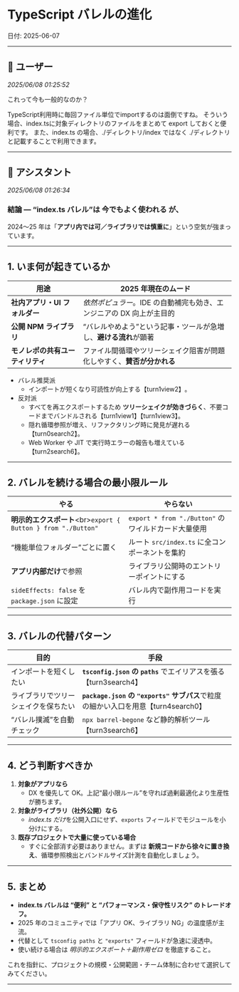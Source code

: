 # TypeScript バレルの進化

日付: 2025-06-07

---

## 👤 ユーザー
*2025/06/08 01:25:52*

これって今も一般的なのか？

TypeScript利用時に毎回ファイル単位でimportするのは面倒ですね。 そういう場合、index.tsに対象ディレクトリのファイルをまとめて export しておくと便利です。 また、index.ts の場合、./ディレクトリ/index ではなく ./ディレクトリ と記載することで利用できます。

---

## 🤖 アシスタント
*2025/06/08 01:26:34*

### 結論 ― “index.ts バレル”は **今でもよく使われる** が、  
2024〜25 年は「**アプリ内では可／ライブラリでは慎重に**」という空気が強まっています。

---

## 1. いま何が起きているか

| 用途 | 2025 年現在のムード |
|------|--------------------|
| **社内アプリ・UI フォルダー** | *依然ポピュラー*。IDE の自動補完も効き、エンジニアの DX 向上が主目的 |
| **公開 NPM ライブラリ** | “バレルやめよう”という記事・ツールが急増し、**避ける流れ**が顕著 |
| **モノレポの共有ユーティリティ** | ファイル間循環やツリーシェイク阻害が問題化しやすく、**賛否が分かれる** |

- バレル推奨派  
  - インポートが短くなり可読性が向上する【turn1view2】｡  
- 反対派  
  - すべてを再エクスポートするため **ツリーシェイクが効きづらく**、不要コードまでバンドルされる【turn1view1】【turn1view3】。  
  - 隠れ循環参照が増え、リファクタリング時に発見が遅れる【turn0search2】。  
  - Web Worker や JIT で実行時エラーの報告も増えている【turn2search6】。  

---

## 2. バレルを続ける場合の最小限ルール

| **やる** | **やらない** |
|----------|-------------|
| **明示的エクスポート**&lt;br&gt;`export { Button } from "./Button"` | `export * from "./Button"` のワイルドカード大量使用 |
| “機能単位フォルダー”ごとに置く | ルート `src/index.ts` に全コンポーネントを集約 |
| **アプリ内部だけ**で参照 | ライブラリ公開時のエントリーポイントにする |
| `sideEffects: false` を `package.json` に設定 | バレル内で副作用コードを実行 |

---

## 3. バレルの代替パターン

| 目的 | 手段 |
|------|------|
| インポートを短くしたい | **`tsconfig.json` の `paths`** でエイリアスを張る【turn3search4】 |
| ライブラリでツリーシェイクを保ちたい | **`package.json` の `"exports"` サブパス**で粒度の細かい入口を用意【turn4search0】 |
| “バレル撲滅”を自動チェック | `npx barrel-begone` など静的解析ツール【turn3search6】 |

---

## 4. どう判断すべきか

1. **対象がアプリなら**  
   - DX を優先して OK。上記“最小限ルール”を守れば過剰最適化より生産性が勝ちます。  
2. **対象がライブラリ（社外公開）なら**  
   - *index.ts だけ*を公開入口にせず、`exports` フィールドでモジュールを小分けにする。  
3. **既存プロジェクトで大量に使っている場合**  
   - すぐに全部消す必要はありません。まずは **新規コードから徐々に置き換え**、循環参照検出とバンドルサイズ計測を自動化しましょう。  

---

## 5. まとめ

- **index.ts バレルは “便利” と “パフォーマンス・保守性リスク” のトレードオフ。**  
- 2025 年のコミュニティでは「アプリ OK、ライブラリ NG」の温度感が主流。  
- 代替として `tsconfig paths` と `"exports"` フィールドが急速に浸透中。  
- 使い続ける場合は *明示的エクスポート＋副作用ゼロ* を徹底すること。

これを指針に、プロジェクトの規模・公開範囲・チーム体制に合わせて選択してみてください。

---

